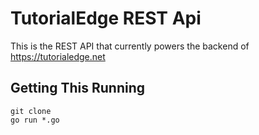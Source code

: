 TutorialEdge REST Api
=======================

This is the REST API that currently powers the backend of https://tutorialedge.net

## Getting This Running

~~~
git clone 
go run *.go
~~~


